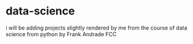 # data-science
i will be adding projects slightly rendered by me from the course of data science from python by Frank Andrade FCC 
